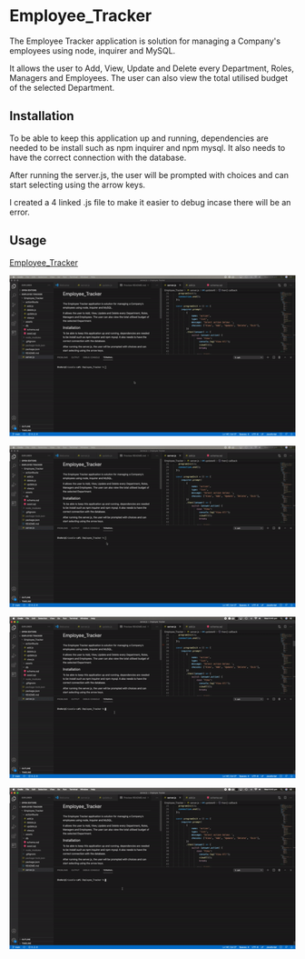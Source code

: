 # Employee_Tracker
The Employee Tracker application is solution for managing a Company's employees using node, inquirer and MySQL.

It allows the user to Add, View, Update and Delete every Department, Roles, Managers and Employees.  The user can also view the total utilised budget of the selected Department.

## Installation
To be able to keep this application up and running, dependencies are needed to be install such as npm inquirer and npm mysql. It also needs to have the correct connection with the database.

After running the server.js, the user will be prompted with choices and can start selecting using the arrow keys.

I created a 4 linked .js file to make it easier to debug incase there will be an error.

## Usage
[Employee_Tracker](https://github.com/Criscel/Employee_Tracker)

[![Walkthrough Video](assets/view.gif)](https://youtu.be/V55xbLKMR7c)

[![Walkthrough Video](assets/add.gif)](https://youtu.be/CIUHt9KEfTA)

[![Walkthrough Video](assets/update.gif)](https://youtu.be/PAwLOF_KOVY)

[![Walkthrough Video](assets/delete.gif)](https://youtu.be/xfZpi8eFUOA)